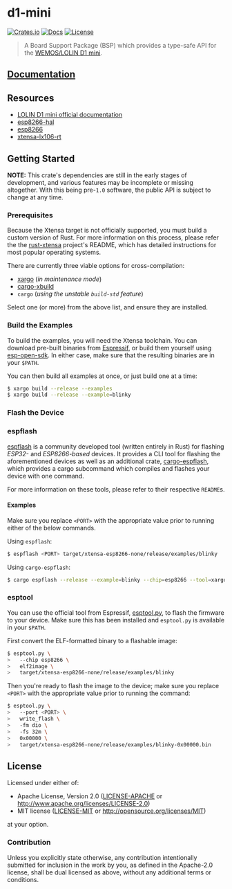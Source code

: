 # d1-mini

[![Crates.io](https://img.shields.io/crates/v/d1-mini.svg)](https://crates.io/crates/d1-mini)
[![Docs](https://docs.rs/d1-mini/badge.svg)](https://docs.rs/d1-mini/)
[![License](https://img.shields.io/badge/License-MIT%20OR%20Apache--2.0-blue)](LICENSE)

> A Board Support Package (BSP) which provides a type-safe API for the [WEMOS/LOLIN D1 mini](https://docs.wemos.cc/en/latest/d1/d1_mini.html).

## [Documentation]

[Documentation]: https://docs.rs/d1-mini/

## Resources

* [LOLIN D1 mini official documentation](https://docs.wemos.cc/en/latest/d1/d1_mini.html)
* [esp8266-hal](https://github.com/esp-rs/esp8266-hal)
* [esp8266](https://github.com/esp-rs/esp8266)
* [xtensa-lx106-rt](https://github.com/icewind1991/xtensa-lx106-rt)

## Getting Started

__NOTE:__ This crate's dependencies are still in the early stages of development, and various features may be incomplete or missing altogether. With this being pre-`1.0` software, the public API is subject to change at any time.

### Prerequisites

Because the Xtensa target is not officially supported, you must build a custom version of Rust. For more information on this process, please refer the the [rust-xtensa] project's README, which has detailed instructions for most popular operating systems.

There are currently three viable options for cross-compilation:

* [xargo] (_in maintenance mode_)
* [cargo-xbuild]
* `cargo` (_using the unstable `build-std` feature_)

Select one (or more) from the above list, and ensure they are installed.

[rust-xtensa]: https://github.com/MabezDev/rust-xtensa
[cargo-xbuild]: https://github.com/rust-osdev/cargo-xbuild
[xargo]: https://github.com/japaric/xargo

### Build the Examples

To build the examples, you will need the Xtensa toolchain. You can download pre-built binaries from [Espressif], or build them yourself using [esp-open-sdk]. In either case, make sure that the resulting binaries are in your `$PATH`.

You can then build all examples at once, or just build one at a time:

```bash
$ xargo build --release --examples
$ xargo build --release --example=blinky
```

[Espressif]: https://docs.espressif.com/projects/esp8266-rtos-sdk/en/latest/get-started/index.html#setup-toolchain
[esp-open-sdk]: https://github.com/pfalcon/esp-open-sdk

### Flash the Device

### espflash

[espflash] is a community developed tool (written entirely in Rust) for flashing _ESP32-_ and _ESP8266-based_ devices. It provides a CLI tool for flashing the aforementioned devices as well as an additional crate, [cargo-espflash], which provides a cargo subcommand which compiles and flashes your device with one command.

For more information on these tools, please refer to their respective `README`s.

#### Examples

Make sure you replace `<PORT>` with the appropriate value prior to running either of the below commands.

Using `espflash`:

```bash
$ espflash <PORT> target/xtensa-esp8266-none/release/examples/blinky
```

Using `cargo-espflash`:

```bash
$ cargo espflash --release --example=blinky --chip=esp8266 --tool=xargo <PORT>
```

[espflash]: https://github.com/icewind1991/espflash
[cargo-espflash]: https://github.com/icewind1991/espflash/tree/master/cargo-espflash

### esptool

You can use the official tool from Espressif, [esptool.py], to flash the firmware to your device. Make sure this has been installed and `esptool.py` is available in your `$PATH`.

First convert the ELF-formatted binary to a flashable image:

```bash
$ esptool.py \
>   --chip esp8266 \
>   elf2image \
>   target/xtensa-esp8266-none/release/examples/blinky
```

Then you're ready to flash the image to the device; make sure you replace `<PORT>` with the appropriate value prior to running the command:

```bash
$ esptool.py \
>   --port <PORT> \
>   write_flash \
>   -fm dio \
>   -fs 32m \
>   0x00000 \
>   target/xtensa-esp8266-none/release/examples/blinky-0x00000.bin
```

[esptool.py]: https://github.com/espressif/esptool

## License

Licensed under either of:

* Apache License, Version 2.0 ([LICENSE-APACHE](LICENSE-APACHE) or http://www.apache.org/licenses/LICENSE-2.0)
* MIT license ([LICENSE-MIT](LICENSE-MIT) or http://opensource.org/licenses/MIT)

at your option.

### Contribution

Unless you explicitly state otherwise, any contribution intentionally submitted for inclusion in
the work by you, as defined in the Apache-2.0 license, shall be dual licensed as above, without
any additional terms or conditions.
